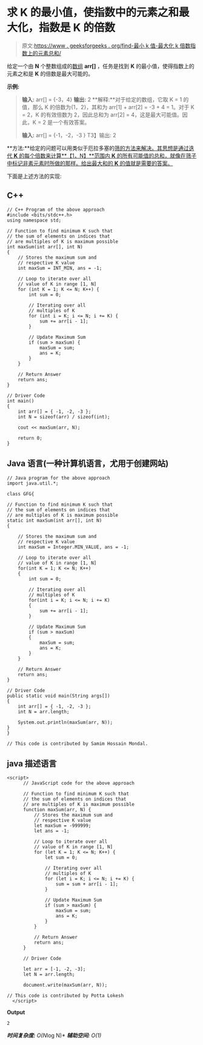 # 求 K 的最小值，使指数中的元素之和最大化，指数是 K 的倍数

> 原文:[https://www . geeksforgeeks . org/find-最小 k 值-最大化 k 倍数指数上的元素总和/](https://www.geeksforgeeks.org/find-minimum-value-of-k-to-maximise-sum-of-elements-on-indices-that-are-multiples-of-k/)

给定一个由 **N** 个整数组成的[数组](https://www.geeksforgeeks.org/introduction-to-arrays/) **arr[]** ，任务是找到 **K** 的最小值，使得指数上的元素之和是 **K** 的倍数是最大可能的。

**示例:**

> **输入:** arr[] = {-3，4}
> **输出:** 2
> **解释:**对于给定的数组，它取 K = 1 的值，那么 K 的倍数为{1，2}，其和为 arr[1] + arr[2] = -3 + 4 = 1。对于 K = 2，K 的有效倍数为 2，因此总和为 arr[2] = 4，这是最大可能值。因此，K = 2 是一个有效答案。
> 
> **输入:** arr[] = {-1，-2，-3 }
> T3】输出: 2

**方法:**给定的问题可以用类似于厄拉多塞的[筛的方法来解决。其思想是通过迭代 **K** 的每个倍数来计算**【1，N】**范围内 **K** 的所有可能值的总和，就像在筛子中标记非素元素时所做的那样。给出最大和的 **K** 的值就是需要的答案。](http://www.geeksforgeeks.org/sieve-of-eratosthenes/)

下面是上述方法的实现:

## C++

```
// C++ Program of the above approach
#include <bits/stdc++.h>
using namespace std;

// Function to find minimum K such that
// the sum of elements on indices that
// are multiples of K is maximum possible
int maxSum(int arr[], int N)
{
    // Stores the maximum sum and
    // respective K value
    int maxSum = INT_MIN, ans = -1;

    // Loop to iterate over all
    // value of K in range [1, N]
    for (int K = 1; K <= N; K++) {
        int sum = 0;

        // Iterating over all
        // multiples of K
        for (int i = K; i <= N; i += K) {
            sum += arr[i - 1];
        }

        // Update Maximum Sum
        if (sum > maxSum) {
            maxSum = sum;
            ans = K;
        }
    }

    // Return Answer
    return ans;
}

// Driver Code
int main()
{
    int arr[] = { -1, -2, -3 };
    int N = sizeof(arr) / sizeof(int);

    cout << maxSum(arr, N);

    return 0;
}
```

## Java 语言(一种计算机语言，尤用于创建网站)

```
// Java program for the above approach
import java.util.*;

class GFG{

// Function to find minimum K such that
// the sum of elements on indices that
// are multiples of K is maximum possible
static int maxSum(int arr[], int N)
{

    // Stores the maximum sum and
    // respective K value
    int maxSum = Integer.MIN_VALUE, ans = -1;

    // Loop to iterate over all
    // value of K in range [1, N]
    for(int K = 1; K <= N; K++)
    {
        int sum = 0;

        // Iterating over all
        // multiples of K
        for(int i = K; i <= N; i += K)
        {
            sum += arr[i - 1];
        }

        // Update Maximum Sum
        if (sum > maxSum)
        {
            maxSum = sum;
            ans = K;
        }
    }

    // Return Answer
    return ans;
}

// Driver Code
public static void main(String args[])
{
    int arr[] = { -1, -2, -3 };
    int N = arr.length;

    System.out.println(maxSum(arr, N));
}
}

// This code is contributed by Samim Hossain Mondal.
```

## java 描述语言

```
<script>
      // JavaScript code for the above approach

      // Function to find minimum K such that
      // the sum of elements on indices that
      // are multiples of K is maximum possible
      function maxSum(arr, N) {
          // Stores the maximum sum and
          // respective K value
          let maxSum = -999999;
          let ans = -1;

          // Loop to iterate over all
          // value of K in range [1, N]
          for (let K = 1; K <= N; K++) {
              let sum = 0;

              // Iterating over all
              // multiples of K
              for (let i = K; i <= N; i += K) {
                  sum = sum + arr[i - 1];
              }

              // Update Maximum Sum
              if (sum > maxSum) {
                  maxSum = sum;
                  ans = K;
              }
          }

          // Return Answer
          return ans;
      }

      // Driver Code

      let arr = [-1, -2, -3];
      let N = arr.length;

      document.write(maxSum(arr, N));

// This code is contributed by Potta Lokesh
  </script>
```

**Output**

```
2
```

***时间复杂度:** O(N*log N)*
***辅助空间:** O(1)*